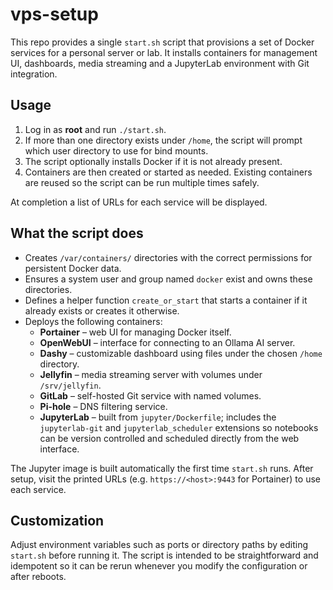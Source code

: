 # vps-setup

This repo provides a single `start.sh` script that provisions a set of Docker
services for a personal server or lab. It installs containers for management
UI, dashboards, media streaming and a JupyterLab environment with Git
integration.

## Usage
1. Log in as **root** and run `./start.sh`.
2. If more than one directory exists under `/home`, the script will prompt
   which user directory to use for bind mounts.
3. The script optionally installs Docker if it is not already present.
4. Containers are then created or started as needed. Existing containers are
   reused so the script can be run multiple times safely.

At completion a list of URLs for each service will be displayed.

## What the script does
- Creates `/var/containers/` directories with the correct permissions for
  persistent Docker data.
- Ensures a system user and group named `docker` exist and owns these
  directories.
- Defines a helper function `create_or_start` that starts a container if it
  already exists or creates it otherwise.
- Deploys the following containers:
  - **Portainer** – web UI for managing Docker itself.
  - **OpenWebUI** – interface for connecting to an Ollama AI server.
  - **Dashy** – customizable dashboard using files under the chosen `/home`
    directory.
  - **Jellyfin** – media streaming server with volumes under `/srv/jellyfin`.
  - **GitLab** – self-hosted Git service with named volumes.
  - **Pi-hole** – DNS filtering service.
  - **JupyterLab** – built from `jupyter/Dockerfile`; includes the
    `jupyterlab-git` and `jupyterlab_scheduler` extensions so notebooks can be
    version controlled and scheduled directly from the web interface.

The Jupyter image is built automatically the first time `start.sh` runs. After
setup, visit the printed URLs (e.g. `https://<host>:9443` for Portainer) to use
each service.

## Customization
Adjust environment variables such as ports or directory paths by editing
`start.sh` before running it. The script is intended to be straightforward and
idempotent so it can be rerun whenever you modify the configuration or after
reboots.
